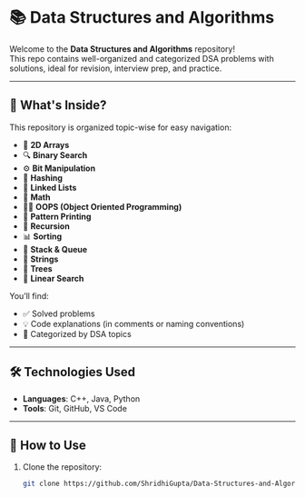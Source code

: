 # 📚 Data Structures and Algorithms

Welcome to the **Data Structures and Algorithms** repository!  
This repo contains well-organized and categorized DSA problems with solutions, ideal for revision, interview prep, and practice.

---

## 🚀 What's Inside?

This repository is organized topic-wise for easy navigation:

- 📂 **2D Arrays**
- 🔍 **Binary Search**
- ⚙️ **Bit Manipulation**
- 🔐 **Hashing**
- 🔄 **Linked Lists**
- 🧮 **Math**
- 👩‍💻 **OOPS (Object Oriented Programming)**
- 🔁 **Pattern Printing**
- 🔁 **Recursion**
- 📊 **Sorting**
- 🧱 **Stack & Queue**
- 📃 **Strings**
- 🌳 **Trees**
- 📌 **Linear Search**

You’ll find:
- ✅ Solved problems
- 💡 Code explanations (in comments or naming conventions)
- 📂 Categorized by DSA topics

---

## 🛠️ Technologies Used

- **Languages**: C++, Java, Python
- **Tools**: Git, GitHub, VS Code

---

## 📁 How to Use

1. Clone the repository:
   ```bash
   git clone https://github.com/ShridhiGupta/Data-Structures-and-Algorithms.git
